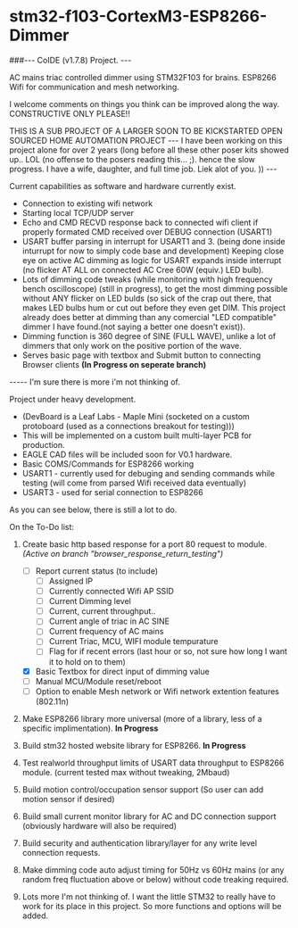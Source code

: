 # stm32-f103-CortexM3-ESP8266-Dimmer

###--- CoIDE (v1.7.8) Project. ---

AC mains triac controlled dimmer using STM32F103 for brains. ESP8266 Wifi for communication and mesh networking. 

I welcome comments on things you think can be improved along the way. CONSTRUCTIVE ONLY PLEASE!!

THIS IS A SUB PROJECT OF A LARGER SOON TO BE KICKSTARTED OPEN SOURCED HOME AUTOMATION PROJECT
 --- I have been working on this project alone for over 2 years (long before all these other poser kits showed up.. LOL (no offense to the posers reading this... ;). hence the slow progress. I have a wife, daughter, and full time job. Liek alot of you. )) ---


Current capabilities as software and hardware currently exist.

 - Connection to existing wifi network
 - Starting local TCP/UDP server
 - Echo and CMD RECVD response back to connected wifi client if properly formated CMD received over DEBUG connection (USART1)
 - USART buffer parsing in interrupt for USART1 and 3. (being done inside inturrupt for now to simply code base and development) Keeping close eye on active AC dimming as logic for USART expands inside interrupt (no flicker AT ALL on connected AC Cree 60W (equiv.) LED bulb).
 - Lots of dimming code tweaks (while monitoring with high frequency bench oscilloscope) (still in progress), to get the most dimming possible without ANY flicker on LED bulds (so sick of the crap out there, that makes LED bulbs hum or cut out before they even get DIM. This project already does better at dimming than any comercial "LED compatible" dimmer I have found.(not saying a better one doesn't exist)).
 - Dimming function is 360 degree of SINE (FULL WAVE), unlike a lot of dimmers that only work on the positive portion of the wave.
 - Serves basic page with textbox and Submit button to connecting Browser clients **(In Progress on seperate  branch)**

  ----- I'm sure there is more i'm not thinking of.



Project under heavy development. 
 - (DevBoard is a Leaf Labs - Maple Mini (socketed on a custom protoboard (used as a connections breakout for testing)))
 - This will be implemented on a custom built multi-layer PCB for production.
 - EAGLE CAD files will be included soon for V0.1 hardware.
 - Basic COMS/Commands for ESP8266 working
 - USART1 - currently used for debuging and sending commands while testing (will come from parsed Wifi received data eventually)
 - USART3 - used for serial connection to ESP8266


As you can see below, there is still a lot to do. 

On the To-Do list:

1. Create basic http based response for a port 80 request to module. *(Active on branch "browser_response_return_testing")*

    - [ ] Report current status (to include)
      - [ ] Assigned IP
      - [ ] Currently connected Wifi AP SSID
      - [ ] Current Dimming level
      - [ ] Current, current throughput..
      - [ ] Current angle of triac in AC SINE
      - [ ] Current frequency of AC mains
      - [ ] Current Triac, MCU, WIFI module tempurature
      - [ ] Flag for if recent errors (last hour or so, not sure how long I want it to hold on to them)
    - [x] Basic Textbox for direct input of dimming value
    - [ ] Manual MCU/Module reset/reboot
    - [ ] Option to enable Mesh network or Wifi network extention features (802.11n)
     
2. Make ESP8266 library more universal (more of a library, less of a specific implimentation). **In Progress**
3. Build stm32 hosted website library for ESP8266. **In Progress**
4. Test realworld throughput limits of USART data throughput to ESP8266 module. (current tested max without tweaking, 2Mbaud)
5. Build motion control/occupation sensor support (So user can add motion sensor if desired)
6. Build small current monitor library for AC and DC connection support (obviously hardware will also be required)
7. Build security and authentication library/layer for any write level connection requests.
8. Make dimming code auto adjust timing for 50Hz vs 60Hz mains (or any random freq fluctuation above or below) without code treaking required.
9. Lots more I'm not thinking of. I want the little STM32 to really have to work for its place in this project. So more functions and options will be added.
